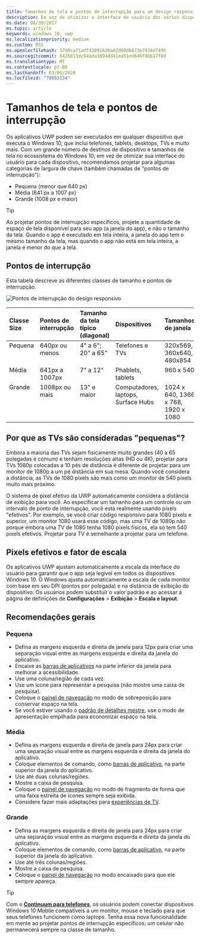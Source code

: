 ```yaml
---
title: Tamanhos de tela e pontos de interrupção para um design responsivo
description: Em vez de otimizar a interface do usuário dos vários dispositivos no ecossistema do Windows 10, é recomendável projetar algumas categorias de largura chave chamadas pontos de interrupção.
ms.date: 08/30/2017
ms.topic: article
keywords: windows 10, uwp
ms.localizationpriority: medium
ms.custom: RS5
ms.openlocfilehash: 37d0ca71adf43891628a02d60d6873e7934d749b
ms.sourcegitcommit: 0426013dc04ada3894dd41ea51ed646f9bb17f6d
ms.translationtype: MT
ms.contentlocale: pt-BR
ms.lasthandoff: 03/06/2020
ms.locfileid: "78853134"
---
```

#  <a name="screen-sizes-and-breakpoints"></a>Tamanhos de tela e pontos de interrupção

Os aplicativos UWP podem ser executados em qualquer dispositivo que executa o Windows 10, que inclui telefones, tablets, desktops, TVs e muito mais. Com um grande número de destinos de dispositivo e tamanhos de tela no ecossistema do Windows 10, em vez de otimizar sua interface do usuário para cada dispositivo, recomendamos projetar para algumas categorias de largura de chave (também chamadas de "pontos de interrupção"): 
- Pequena (menor que 640 px)
- Média (641 px a 1007 px)
- Grande (1008 px e maior)

> [!TIP]
> Ao projetar pontos de interrupção específicos, projete a quantidade de espaço de tela disponível para seu app (a janela do app), e não o tamanho da tela. Quando o app é executado em tela inteira, a janela do app tem o mesmo tamanho da tela, mas quando o app não está em tela inteira, a janela é menor do que a tela.

## <a name="breakpoints"></a>Pontos de interrupção
Esta tabela descreve as diferentes classes de tamanho e pontos de interrupção.

![Pontos de interrupção do design responsivo](images/breakpoints/size-classes.svg)

<table>
<thead>
<tr class="header">
<th align="left">Classe Size</th>
<th align="left">Pontos de interrupção</th>
<th align="left">Tamanho da tela típico (diagonal)</th>
<th align="left">Dispositivos</th>
<th align="left">Tamanhos de janela</th>
</tr>
</thead>
<tbody>
<tr class="even">
<td style="vertical-align:top;">Pequena</td>
<td style="vertical-align:top;">640px ou menos</td>
<td style="vertical-align:top;">4&quot; a 6&quot;; 20&quot; a 65&quot;</td>
<td style="vertical-align:top;">Telefones e TVs</td>
<td style="vertical-align:top;">320x569, 360x640, 480x854</td>
</tr>
<tr class="odd">
<td style="vertical-align:top;">Média</td>
<td style="vertical-align:top;">641px a 1007px</td>
<td style="vertical-align:top;">7&quot; a 12&quot;</td>
<td style="vertical-align:top;">Phablets, tablets</td>
<td style="vertical-align:top;">960 x 540</td>
</tr>
<tr class="even">
<td style="vertical-align:top;">Grande</td>
<td style="vertical-align:top;">1008px ou mais</td>
<td style="vertical-align:top;">13&quot; e maior</td>
<td style="vertical-align:top;">Computadores, laptops, Surface Hubs</td>
<td style="vertical-align:top;">1024 x 640, 1366 x 768, 1920 x 1080</td>
</tr>
</tbody>
</table>

## <a name="why-are-tvs-considered-small"></a>Por que as TVs são consideradas "pequenas"? 

Embora a maioria das TVs sejam fisicamente muito grandes (40 a 65 polegadas é comum) e tenham resoluções altas (HD ou 4K), projetar para TVs 1080p colocadas a 10 pés de distância é diferente de projetar para um monitor de 1080p a um pé distância em sua mesa. Quando você considera a distância, as TVs de 1080 pixels são mais como um monitor de 540 pixels muito mais próximo.

O sistema de pixel efetivo da UWP automaticamente considera a distância de exibição para você. Ao especificar um tamanho para um controle ou um intervalo de ponto de interrupção, você está realmente usando pixels "efetivos". Por exemplo, se você criar código responsivo para 1080 pixels e superior, um monitor 1080 usará esse código, mas uma TV de 1080p não porque embora uma TV de 1080 tenha 1080 pixels físicos, ela só tem 540 pixels efetivos. Projetar para TV é semelhante a projetar para um telefone.

## <a name="effective-pixels-and-scale-factor"></a>Pixels efetivos e fator de escala

Os aplicativos UWP ajustam automaticamente a escala da interface do usuário para garantir que o app seja legível em todos os dispositivos Windows 10. O Windows ajusta automaticamente a escala de cada monitor com base em seu DPI (pontos por polegada) e na distância de exibição do dispositivo. Os usuários podem substituir o valor padrão e ao acessar a página de definições de **Configurações** > **Exibição** > **Escala e layout**. 


## <a name="general-recommendations"></a>Recomendações gerais

### <a name="small"></a>Pequena
- Defina as margens esquerda e direita de janela para 12px para criar uma separação visual entre as margens esquerda e direita da janela do aplicativo.
- Encaixe as [barras de aplicativos](../controls-and-patterns/app-bars.md) na parte inferior da janela para melhorar a acessibilidade.
- Use uma coluna/região de cada vez.
- Use um ícone para representar a pesquisa (não mostre uma caixa de pesquisa).
- Coloque o [painel de navegação](../controls-and-patterns/navigationview.md) no modo de sobreposição para conservar espaço na tela.
- Se você estiver usando o [padrão de detalhes mestre](../controls-and-patterns/master-details.md), use o modo de apresentação empilhada para economizar espaço na tela.

### <a name="medium"></a>Média
- Defina as margens esquerda e direita de janela para 24px para criar uma separação visual entre as margens esquerda e direita da janela do aplicativo.
- Coloque elementos de comando, como [barras de aplicativo](../controls-and-patterns/app-bars.md), na parte superior da janela do aplicativo.
- Use até duas colunas/regiões.
- Mostre a caixa de pesquisa.
- Coloque o [painel de navegação](../controls-and-patterns/navigationview.md) no modo de fragmento de forma que uma faixa estreita de ícones sempre seja exibida.
- Considere fazer mais adaptações para [experiências de TV](https://docs.microsoft.com/windows/uwp/design/devices/designing-for-tv?redirectedfrom=MSDN).

### <a name="large"></a>Grande
- Defina as margens esquerda e direita de janela para 24px para criar uma separação visual entre as margens esquerda e direita da janela do aplicativo.
- Coloque elementos de comando, como [barras de aplicativo](../controls-and-patterns/app-bars.md), na parte superior da janela do aplicativo.
- Use até três colunas/regiões.
- Mostre a caixa de pesquisa.
- Coloque o [painel de navegação](../controls-and-patterns/navigationview.md) no modo encaixado para que ele sempre apareça.

>[!TIP] 
> Com o [**Continuum para telefones**](https://docs.microsoft.com/windows-hardware/design/device-experiences/continuum-phone?redirectedfrom=MSDN), os usuários podem conectar dispositivos Windows 10 Mobile compatíveis a um monitor, mouse e teclado para que seus telefones funcionem como laptops. Tenha essa nova funcionalidade em mente ao projetar pontos de interrupção específicos; um celular não permanecerá sempre na classe de tamanho.


